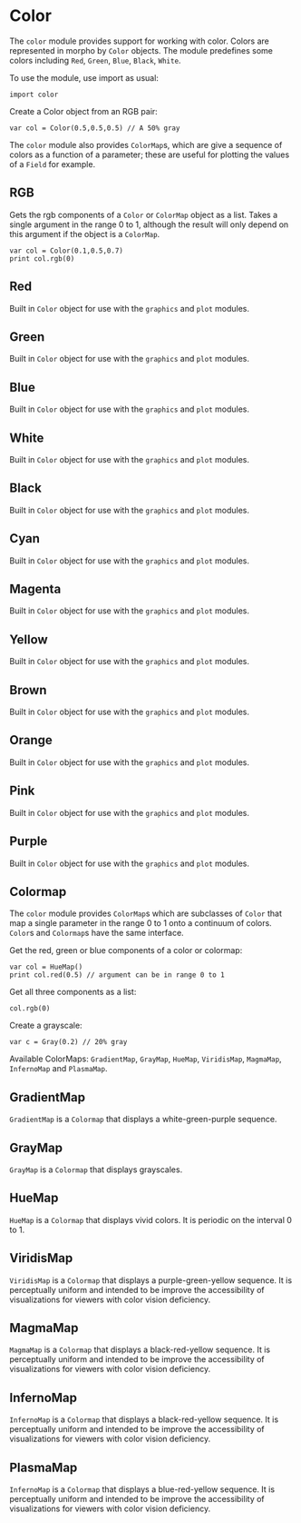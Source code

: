[comment]: # (Color module help)
[version]: # (0.5)

# Color
[tagcolor]: # (color)

The `color` module provides support for working with color. Colors are represented in morpho by `Color` objects. The module predefines some colors including `Red`, `Green`, `Blue`, `Black`, `White`.

To use the module, use import as usual:

    import color

Create a Color object from an RGB pair:

    var col = Color(0.5,0.5,0.5) // A 50% gray

The `color` module also provides `ColorMap`s, which are give a sequence of colors as a function of a parameter; these are useful for plotting the values of a `Field` for example.

[showsubtopics]: # (subtopics)

## RGB
[tagrgb]: # (rgb)

Gets the rgb components of a `Color` or `ColorMap` object as a list. Takes a single argument in the range 0 to 1, although the result will only depend on this argument if the object is a `ColorMap`.

    var col = Color(0.1,0.5,0.7)
    print col.rgb(0)

## Red
[tagred]: # (red)
Built in `Color` object for use with the `graphics` and `plot` modules.

## Green
[taggreen]: # (green)
Built in `Color` object for use with the `graphics` and `plot` modules.

## Blue
[tagblue]: # (blue)
Built in `Color` object for use with the `graphics` and `plot` modules.

## White
[tagwhite]: # (white)
Built in `Color` object for use with the `graphics` and `plot` modules.

## Black
[tagblack]: # (black)
Built in `Color` object for use with the `graphics` and `plot` modules.

## Cyan
[tagcyan]: # (cyan)
Built in `Color` object for use with the `graphics` and `plot` modules.

## Magenta
[tagmagenta]: # (magenta)
Built in `Color` object for use with the `graphics` and `plot` modules.

## Yellow
[tagyellow]: # (yellow)
Built in `Color` object for use with the `graphics` and `plot` modules.

## Brown
[tagbrown]: # (brown)
Built in `Color` object for use with the `graphics` and `plot` modules.

## Orange
[tagorange]: # (orange)
Built in `Color` object for use with the `graphics` and `plot` modules.

## Pink
[tagpink]: # (pink)
Built in `Color` object for use with the `graphics` and `plot` modules.

## Purple
[tagpurple]: # (purple)
Built in `Color` object for use with the `graphics` and `plot` modules.

## Colormap
[tagcolormap]: # (colormap)
The `color` module provides `ColorMap`s which are subclasses of `Color` that map a single parameter in the range 0 to 1 onto a continuum of colors. `Color`s and `Colormap`s have the same interface.

Get the red, green or blue components of a color or colormap:

    var col = HueMap()
    print col.red(0.5) // argument can be in range 0 to 1

Get all three components as a list:

    col.rgb(0)

Create a grayscale:

    var c = Gray(0.2) // 20% gray

Available ColorMaps: `GradientMap`,  `GrayMap`, `HueMap`, `ViridisMap`, `MagmaMap`, `InfernoMap` and `PlasmaMap`.

## GradientMap
[taggradientmap]: # (gradientmap)

`GradientMap` is a `Colormap` that displays a white-green-purple sequence.

## GrayMap
[taggraymap]: # (graymap)

`GrayMap` is a `Colormap` that displays grayscales.

## HueMap
[taghuemap]: # (huemap)

`HueMap` is a `Colormap` that displays vivid colors. It is periodic on the interval 0 to 1.

## ViridisMap
[tagviridismap]: # (viridismap)

`ViridisMap` is a `Colormap` that displays a purple-green-yellow sequence.
It is perceptually uniform and intended to be improve the accessibility of visualizations for viewers with color vision deficiency.

## MagmaMap
[tagmagmamap]: # (magmamap)

`MagmaMap` is a `Colormap` that displays a black-red-yellow sequence.
It is perceptually uniform and intended to be improve the accessibility of visualizations for viewers with color vision deficiency.

## InfernoMap
[taginfernomap]: # (infernomap)

`InfernoMap` is a `Colormap` that displays a black-red-yellow sequence.
It is perceptually uniform and intended to be improve the accessibility of visualizations for viewers with color vision deficiency.

## PlasmaMap
[tagplasmamap]: # (plasmamap)

`InfernoMap` is a `Colormap` that displays a blue-red-yellow sequence. It is perceptually uniform and intended to be improve the accessibility of visualizations for viewers with color vision deficiency.
